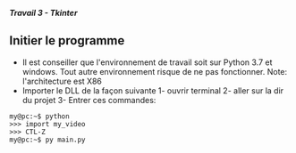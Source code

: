 ***Travail 3 - Tkinter***

Initier le programme 
----------------------------
- Il est conseiller que l'environnement de travail soit sur Python 3.7 et windows. Tout autre environnement risque de ne pas fonctionner. Note: l'architecture est X86
- Importer le DLL de la façon suivante 
1- ouvrir terminal
2- aller sur la dir du projet
3- Entrer ces commandes: 

```console
my@pc:~$ python
>>> import my_video
>>> CTL-Z
my@pc:~$ py main.py

```
